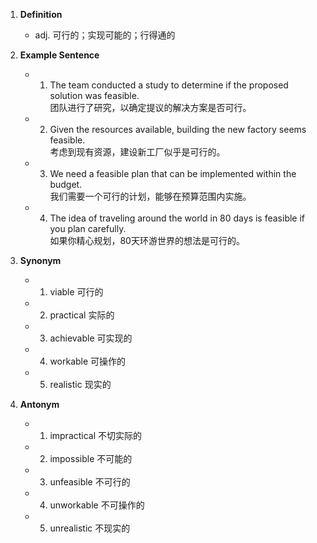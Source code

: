 1. **Definition**
    
    - adj. 可行的；实现可能的；行得通的
2. **Example Sentence**
    
    - 1. The team conducted a study to determine if the proposed solution was feasible.  
            团队进行了研究，以确定提议的解决方案是否可行。
    - 2. Given the resources available, building the new factory seems feasible.  
            考虑到现有资源，建设新工厂似乎是可行的。
    - 3. We need a feasible plan that can be implemented within the budget.  
            我们需要一个可行的计划，能够在预算范围内实施。
    - 4. The idea of traveling around the world in 80 days is feasible if you plan carefully.  
            如果你精心规划，80天环游世界的想法是可行的。
3. **Synonym**
    
    - 1. viable 可行的
    - 2. practical 实际的
    - 3. achievable 可实现的
    - 4. workable 可操作的
    - 5. realistic 现实的
4. **Antonym**
    
    - 1. impractical 不切实际的
    - 2. impossible 不可能的
    - 3. unfeasible 不可行的
    - 4. unworkable 不可操作的
    - 5. unrealistic 不现实的